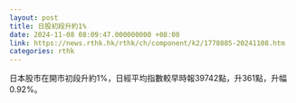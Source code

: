 ```yaml
---
layout: post
title: 日股初段升約1%
date: 2024-11-08 08:09:47.000000000 +08:00
link: https://news.rthk.hk/rthk/ch/component/k2/1778085-20241108.htm
categories: rthk
---
```


日本股市在開市初段升約1%，日經平均指數較早時報39742點，升361點，升幅0.92%。
